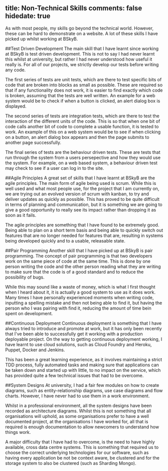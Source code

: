 title: Non-Technical Skills
comments: false
hidedate: true
---
As with most people, my skills go beyond the technical world. However, these can be hard to demonstrate on a website. A lot of these skills I have picked up whilst working at BSkyB.

##Test Driven Development
The main skill that I have learnt since working at BSkyB is test driven development. This is not to say I had never learnt this whilst at university, but rather I had never understood how useful it really is. For all of our projects, we strictly develop our tests before writing any code.

The first series of tests are unit tests, which are there to test specific bits of code that are broken into blocks as small as possible. These are required so that if any functionality does not work, it is easier to find exactly which code is broken, assuming that the tests are well written. An example for a web system would be to check if when a button is clicked, an alert dialog box is displayed.

The second series of tests are integration tests, which are there to test the interaction of the different units of the code. This is so that when one bit of code calls another bit of code to complete a usable function, it is tested to work. An example of this on a web system would be to see if when clicking on a button, an alert dialog box appears and then the page submits to another page successfully.

The final series of tests are the behaviour driven tests. These are tests that run through the system from a users persepective and how they would use the system. For example, on a web based system, a behaviour driven test may check to see if a user can log in to the site.

##Agile Principles
A great set of skills that I have learnt at BSkyB are the agile principles. The main form of agile being used is scrum. While this is well used and what most people use, for the project that I am currently on, we are trying out an evolved version of scrum with kanban, to try and deliver updates as quickly as possible. This has proved to be quite difficult in terms of planning and communication, but it is something we are going to give a good opportunity to really see its impact rather than dropping it as soon as it fails.

The agile principles are something that I have found to be extremely good. Being able to plan on a short term basis and being able to quickly switch out features that are no longer needed for features that are, resulting in systems being developed quickly and to a usable, releasable state.

##Pair Programming
Another skill that I have picked up at BSkyB is pair programming. The concept of pair programming is that two developers work on the same piece of code at the same time. This is done by one person writing the code and the other person reading what they are writing to make sure that the code is of a good standard and to reduce the possibility of bugs.

While this may sound like a waste of money, which is what I first thought when I heard about it, it is actually a good system to use as it does work. Many times I have personally experienced moments when writing code, inputting a spelling mistake and then not being able to find it, but having the person who I was pairing with find it, reducing the amount of time bein spent on development.

##Continuous Deployment
Continuous deployment is something that I have always tried to introduce and promote at work, but it has only been recently that I've been able to successfully get it working with a production deployable project. On the way to getting continuous deployment working, I have learnt to use cloud solutions, such as Cloud Foundry and Heroku, Puppet, Docker and Jenkins.

This has been a great learning experience, as it involves maintaining a strict TDD process, fully automated tasks and making sure that applications can be taken down and started up with little, to no impact on the service, which has provided quite a few technical issues that had to be overcome.

##System Designs
At university, I had a fair few modules on how to create diagrams, such as entity-relationship diagrams, use case diagrams and flow charts. However, I have never had to use them in a work environment.

Whilst in a professional environment, all the system designs have been recorded as architecture diagrams. Whilst this is not something that all organisations will uphold, as some organisations prefer to have a well documented project, at the organisations I have worked for, all that is required is enough documentation to allow newcomers to understand how things work.

A major difficulty that I have had to overcome, is the need to have highly available, cross data centre systems. This is something that required us to choose the correct underlying technologies for our software, such as having every application be not be context aware, be clustered and for the storage system to also be clustered (such as Sharding Mongo).